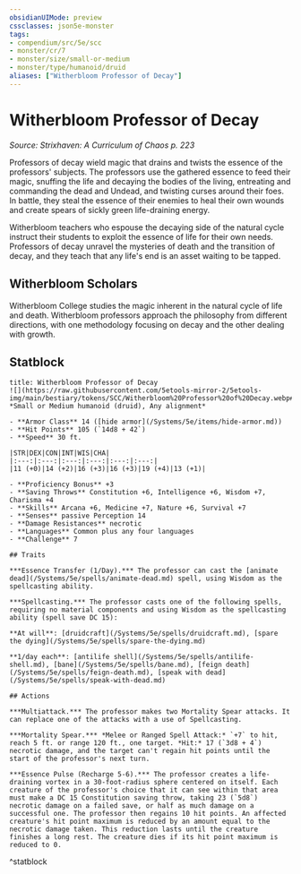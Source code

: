 ```yaml
---
obsidianUIMode: preview
cssclasses: json5e-monster
tags:
- compendium/src/5e/scc
- monster/cr/7
- monster/size/small-or-medium
- monster/type/humanoid/druid
aliases: ["Witherbloom Professor of Decay"]
---
```

# Witherbloom Professor of Decay
*Source: Strixhaven: A Curriculum of Chaos p. 223*  

Professors of decay wield magic that drains and twists the essence of the professors' subjects. The professors use the gathered essence to feed their magic, snuffing the life and decaying the bodies of the living, entreating and commanding the dead and Undead, and twisting curses around their foes. In battle, they steal the essence of their enemies to heal their own wounds and create spears of sickly green life-draining energy.

Witherbloom teachers who espouse the decaying side of the natural cycle instruct their students to exploit the essence of life for their own needs. Professors of decay unravel the mysteries of death and the transition of decay, and they teach that any life's end is an asset waiting to be tapped.

## Witherbloom Scholars

Witherbloom College studies the magic inherent in the natural cycle of life and death. Witherbloom professors approach the philosophy from different directions, with one methodology focusing on decay and the other dealing with growth.

## Statblock

```ad-statblock
title: Witherbloom Professor of Decay
![](https://raw.githubusercontent.com/5etools-mirror-2/5etools-img/main/bestiary/tokens/SCC/Witherbloom%20Professor%20of%20Decay.webp#token)
*Small or Medium humanoid (druid), Any alignment*

- **Armor Class** 14 ([hide armor](/Systems/5e/items/hide-armor.md))
- **Hit Points** 105 (`14d8 + 42`)
- **Speed** 30 ft.

|STR|DEX|CON|INT|WIS|CHA|
|:---:|:---:|:---:|:---:|:---:|:---:|
|11 (+0)|14 (+2)|16 (+3)|16 (+3)|19 (+4)|13 (+1)|

- **Proficiency Bonus** +3
- **Saving Throws** Constitution +6, Intelligence +6, Wisdom +7, Charisma +4
- **Skills** Arcana +6, Medicine +7, Nature +6, Survival +7
- **Senses** passive Perception 14
- **Damage Resistances** necrotic
- **Languages** Common plus any four languages
- **Challenge** 7

## Traits

***Essence Transfer (1/Day).*** The professor can cast the [animate dead](/Systems/5e/spells/animate-dead.md) spell, using Wisdom as the spellcasting ability.

***Spellcasting.*** The professor casts one of the following spells, requiring no material components and using Wisdom as the spellcasting ability (spell save DC 15):

**At will**: [druidcraft](/Systems/5e/spells/druidcraft.md), [spare the dying](/Systems/5e/spells/spare-the-dying.md)

**1/day each**: [antilife shell](/Systems/5e/spells/antilife-shell.md), [bane](/Systems/5e/spells/bane.md), [feign death](/Systems/5e/spells/feign-death.md), [speak with dead](/Systems/5e/spells/speak-with-dead.md)

## Actions

***Multiattack.*** The professor makes two Mortality Spear attacks. It can replace one of the attacks with a use of Spellcasting.

***Mortality Spear.*** *Melee or Ranged Spell Attack:* `+7` to hit, reach 5 ft. or range 120 ft., one target. *Hit:* 17 (`3d8 + 4`) necrotic damage, and the target can't regain hit points until the start of the professor's next turn.

***Essence Pulse (Recharge 5-6).*** The professor creates a life-draining vortex in a 30-foot-radius sphere centered on itself. Each creature of the professor's choice that it can see within that area must make a DC 15 Constitution saving throw, taking 23 (`5d8`) necrotic damage on a failed save, or half as much damage on a successful one. The professor then regains 10 hit points. An affected creature's hit point maximum is reduced by an amount equal to the necrotic damage taken. This reduction lasts until the creature finishes a long rest. The creature dies if its hit point maximum is reduced to 0.
```
^statblock
